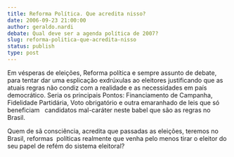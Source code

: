 ```yaml
---
title: Reforma Política. Que acredita nisso?
date: 2006-09-23 21:00:00
author: geraldo.nardi
debate: Qual deve ser a agenda política de 2007?
slug: reforma-politica-que-acredita-nisso
status: publish 
type: post
---
```


Em vésperas de eleições, Reforma política e sempre assunto de debate, para tentar dar uma esplicação exdrúxulas ao eleitores justificando que as atuais regras não condiz com a realidade e as necessidades em país democrático. Seria os principais Pontos: Financiamento de Campanha, Fidelidade Partidária, Voto obrigatório e outra emaranhado de leis que só beneficiam   candidatos mal-caráter neste babel que são as regras no Brasil.


Quem de sã consciência, acredita que passadas as eleições, teremos no  Brasil, reformas  políticas realmente que venha pelo menos tirar o eleitor do seu papel de refém do sistema eleitoral?


 


